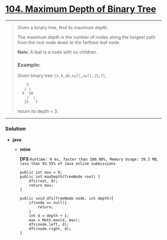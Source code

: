 # [104. Maximum Depth of Binary Tree](https://leetcode.com/problems/maximum-depth-of-binary-tree/)
---

> Given a binary tree, find its maximum depth.
>
> The maximum depth is the number of nodes along the longest path from the root node down to the farthest leaf node.
>
> **Note**: A leaf is a node with no children.
>
> ### Example:
>
> Given binary tree `[3,9,20,null,null,15,7]`,
> ```
>     3
>    / \
>   9  20
>     /  \
>    15   7
> ```
> return its depth = 3.

---

### Solution
* **java**
  * **mine**
    
    **DFS** `Runtime: 0 ms, faster than 100.00%, Memory Usage: 39.3 MB, less than 93.55% of Java online submissions `
    ```
    public int max = 0;
    public int maxDepth(TreeNode root) {
        dfs(root, 0);
        return max;
    }
    
    public void dfs(TreeNode node, int depth){
        if(node == null){
            return;
        }
        int d = depth + 1;
        max = Math.max(d, max);
        dfs(node.left, d);
        dfs(node.right, d);
    }
    ```
